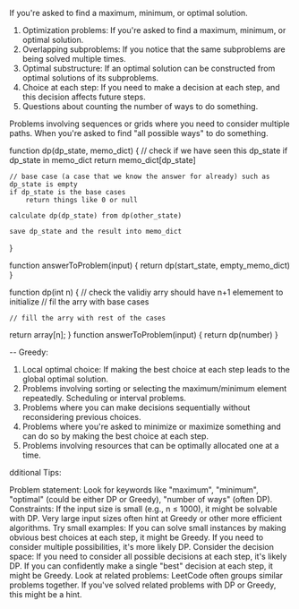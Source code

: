 If you're asked to find a maximum, minimum, or optimal solution.

1. Optimization problems: If you're asked to find a maximum, minimum, or optimal solution.
2. Overlapping subproblems: If you notice that the same subproblems are being solved multiple times.
3. Optimal substructure: If an optimal solution can be constructed from optimal solutions of its subproblems.
4. Choice at each step: If you need to make a decision at each step, and this decision affects future steps.
5. Questions about counting the number of ways to do something.

Problems involving sequences or grids where you need to consider multiple paths.
When you're asked to find "all possible ways" to do something.

function dp(dp_state, memo_dict) {
    // check if we have seen this dp_state
    if dp_state in memo_dict
        return memo_dict[dp_state]

    // base case (a case that we know the answer for already) such as dp_state is empty
    if dp_state is the base cases
        return things like 0 or null
    
    calculate dp(dp_state) from dp(other_state)
    
    save dp_state and the result into memo_dict
}

function answerToProblem(input) {
    return dp(start_state, empty_memo_dict)
}

function dp(int n) {
    // check the validiy
    arry should have n+1 elemement to initialize
    // fil the arry with base cases

    // fill the arry with rest of the cases

   return array[n];
}
function answerToProblem(input) {
    return dp(number)
}

--
Greedy:

1. Local optimal choice: If making the best choice at each step leads to the global optimal solution.
2. Problems involving sorting or selecting the maximum/minimum element repeatedly.
Scheduling or interval problems.
3. Problems where you can make decisions sequentially without reconsidering previous choices.
4. Problems where you're asked to minimize or maximize something and can do so by making the best choice at each step.
5. Problems involving resources that can be optimally allocated one at a time.

dditional Tips:

Problem statement: Look for keywords like "maximum", "minimum", "optimal" (could be either DP or Greedy), "number of ways" (often DP).
Constraints: If the input size is small (e.g., n ≤ 1000), it might be solvable with DP.
 Very large input sizes often hint at Greedy or other more efficient algorithms.
Try small examples: If you can solve small instances by making obvious best choices at each step, 
it might be Greedy. If you need to consider multiple possibilities, it's more likely DP.
Consider the decision space: If you need to consider all possible decisions at each step, it's likely DP.
 If you can confidently make a single "best" decision at each step, it might be Greedy.
Look at related problems: LeetCode often groups similar problems together. If you've solved related problems with DP or Greedy, this might be a hint.